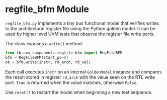 # regfile_bfm Module

`regfile_bfm.py` implements a tiny bus functional model that verifies writes to
the architectural register file using the Python golden model. It can be used
by higher level UVM tests that observe the register file write ports.

The class exposes a `write()` method:

```python
from tb.uvm_components.regfile_bfm import RegFileBFM
bfm = RegFileBFM(start_pc=0)
ok = bfm.write(instr, rd_arch, rd_val)
```

Each call executes `instr` on an internal `GoldenModel` instance and compares the
result stored in register `rd_arch` with the value seen on the RTL write port.
`True` is returned when the value matches, otherwise `False`.

Use `reset()` to restart the model when beginning a new test sequence.
